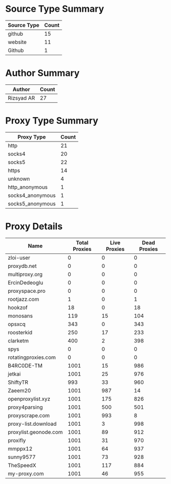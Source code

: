 # Source Type Summary

| Source Type | Count |
|-------------|-------|
| github | 15 |
| website | 11 |
| Github | 1 |


# Author Summary

| Author | Count |
|--------|-------|
| Rizsyad AR | 27 |


# Proxy Type Summary

| Proxy Type | Count |
|------------|-------|
| http | 21 |
| socks4 | 20 |
| socks5 | 22 |
| https | 14 |
| unknown | 4 |
| http_anonymous | 1 |
| socks4_anonymous | 1 |
| socks5_anonymous | 1 |


# Proxy Details

| Name | Total Proxies | Live Proxies | Dead Proxies |
|------|---------------|--------------|---------------|
| zloi-user | 0 | 0 | 0 |
| proxydb.net | 0 | 0 | 0 |
| multiproxy.org | 0 | 0 | 0 |
| ErcinDedeoglu | 0 | 0 | 0 |
| proxyspace.pro | 0 | 0 | 0 |
| rootjazz.com | 1 | 0 | 1 |
| hookzof | 18 | 0 | 18 |
| monosans | 119 | 15 | 104 |
| opsxcq | 343 | 0 | 343 |
| roosterkid | 250 | 17 | 233 |
| clarketm | 400 | 2 | 398 |
| spys | 0 | 0 | 0 |
| rotatingproxies.com | 0 | 0 | 0 |
| B4RC0DE-TM | 1001 | 15 | 986 |
| jetkai | 1001 | 25 | 976 |
| ShiftyTR | 993 | 33 | 960 |
| Zaeem20 | 1001 | 987 | 14 |
| openproxylist.xyz | 1001 | 175 | 826 |
| proxy4parsing | 1001 | 500 | 501 |
| proxyscrape.com | 1001 | 993 | 8 |
| proxy-list.download | 1001 | 3 | 998 |
| proxylist.geonode.com | 1001 | 89 | 912 |
| proxifly | 1001 | 31 | 970 |
| mmppx12 | 1001 | 64 | 937 |
| sunny9577 | 1001 | 73 | 928 |
| TheSpeedX | 1001 | 117 | 884 |
| my-proxy.com | 1001 | 46 | 955 |
